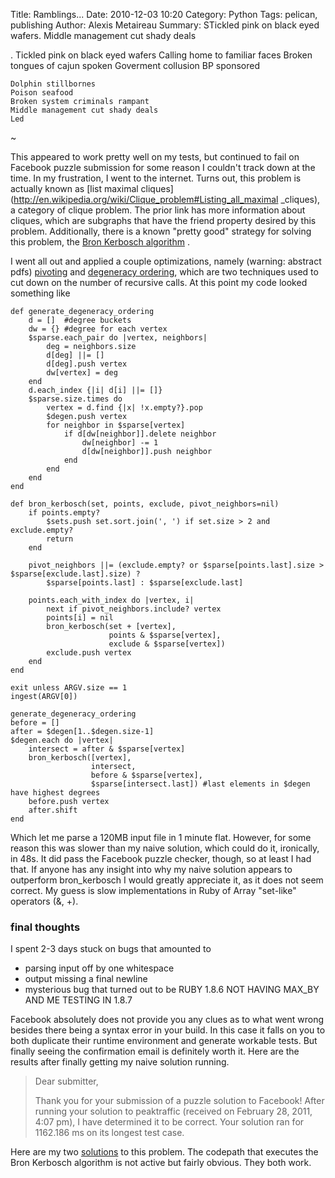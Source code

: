 Title: Ramblings...
Date: 2010-12-03 10:20
Category: Python
Tags: pelican, publishing
Author: Alexis Metaireau
Summary: STickled pink on black eyed wafers. Middle management cut shady deals

.
	Tickled pink on black eyed wafers
	Calling home to familiar faces
	Broken tongues of cajun spoken
	Goverment collusion BP sponsored

	Dolphin stillbornes
	Poison seafood
	Broken system criminals rampant
	Middle management cut shady deals
	Led 
    
~

This appeared to work pretty well on my tests, but continued to fail on 
Facebook puzzle submission for some reason I couldn't track down at the 
time. In my frustration, I went to the internet. Turns out, this problem 
is actually known as [list maximal 
cliques](http://en.wikipedia.org/wiki/Clique_problem#Listing_all_maximal 
_cliques), a category of clique problem. The prior link has more 
information about cliques, which are subgraphs that have the friend 
property desired by this problem. Additionally, there is a known "pretty 
good" strategy for solving this problem, the [Bron Kerbosch 
algorithm](http://en.wikipedia.org/wiki/Bron%E2%80%93Kerbosch_algorithm) 
. 

I went all out and applied a couple optimizations, namely (warning: 
abstract pdfs) 
[pivoting](ftp://ftp-sop.inria.fr/geometrica/fcazals/papers/ncliques.pdf) and
[degeneracy ordering](http://drops.dagstuhl.de/opus/volltexte/2011/2935/pdf/10441.EppsteinDavid.Paper.2935.pdf),
which are two techniques used to cut down on the number of recursive calls.
At this point my code looked something like

    def generate_degeneracy_ordering
        d = []  #degree buckets
        dw = {} #degree for each vertex
        $sparse.each_pair do |vertex, neighbors|
            deg = neighbors.size
            d[deg] ||= []
            d[deg].push vertex
            dw[vertex] = deg
        end
        d.each_index {|i| d[i] ||= []}
        $sparse.size.times do
            vertex = d.find {|x| !x.empty?}.pop
            $degen.push vertex
            for neighbor in $sparse[vertex]
                if d[dw[neighbor]].delete neighbor
                    dw[neighbor] -= 1
                    d[dw[neighbor]].push neighbor
                end
            end
        end
    end

    def bron_kerbosch(set, points, exclude, pivot_neighbors=nil)
        if points.empty?
            $sets.push set.sort.join(', ') if set.size > 2 and exclude.empty?
            return
        end

        pivot_neighbors ||= (exclude.empty? or $sparse[points.last].size > $sparse[exclude.last].size) ?
            $sparse[points.last] : $sparse[exclude.last]
            
        points.each_with_index do |vertex, i|
            next if pivot_neighbors.include? vertex
            points[i] = nil
            bron_kerbosch(set + [vertex],
                          points & $sparse[vertex],
                          exclude & $sparse[vertex])
            exclude.push vertex
        end
    end

    exit unless ARGV.size == 1
    ingest(ARGV[0])

    generate_degeneracy_ordering
    before = []
    after = $degen[1..$degen.size-1]
    $degen.each do |vertex|
        intersect = after & $sparse[vertex]
        bron_kerbosch([vertex],
                      intersect,
                      before & $sparse[vertex],
                      $sparse[intersect.last]) #last elements in $degen have highest degrees
        before.push vertex
        after.shift
    end

Which let me parse a 120MB input file in 1 minute flat. However, for 
some reason this was slower than my naive solution, which could do it, 
ironically, in 48s. It did pass the Facebook puzzle checker, though, so 
at least I had that. If anyone has any insight into why my naive 
solution appears to outperform bron_kerbosch I would greatly appreciate 
it, as it does not seem correct. My guess is slow implementations in 
Ruby of Array "set-like" operators (&, +).

### final thoughts

I spent 2-3 days stuck on bugs that amounted to 

* parsing input off by one whitespace
* output missing a final newline
* mysterious bug that turned out to be RUBY 1.8.6 NOT HAVING MAX_BY AND
ME TESTING IN 1.8.7

Facebook absolutely does not provide you any clues as to what went wrong 
besides there being a syntax error in your build. In this case it falls 
on you to both duplicate their runtime environment and generate workable 
tests. But finally seeing the confirmation email is definitely worth it. 
Here are the results after finally getting my naive solution running. 

>Dear submitter,
>
>Thank you for your submission of a puzzle solution to Facebook! After running your solution to peaktraffic (received on February 28, 2011, 4:07 pm), I have determined it to be correct. Your solution ran for 1162.186 ms on its longest test case.

Here are my two [solutions](https://github.com/vincentwoo/rubycode/blob/master/peaktraffic)
to this problem. The codepath that executes the Bron Kerbosch algorithm is not active but
fairly obvious. They both work.


